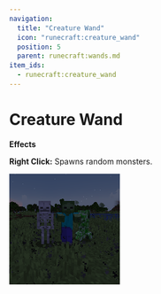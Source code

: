 ```yaml
---
navigation:
  title: "Creature Wand"
  icon: "runecraft:creature_wand"
  position: 5
  parent: runecraft:wands.md
item_ids:
  - runecraft:creature_wand
---
```


# Creature Wand

<ItemImage id="runecraft:creature_wand" />

**__Effects__** 

**Right Click:** 
Spawns random monsters.




![](creature_wand.png)



<Recipe id="runecraft:wands/rune_scriber_wand_creature" />


